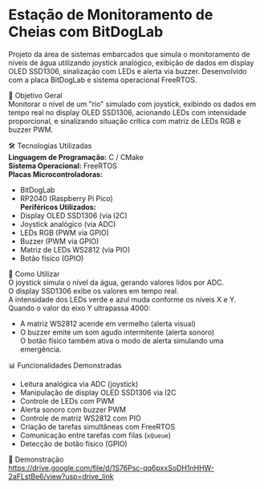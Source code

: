 # Estação de Monitoramento de Cheias com BitDogLab  #
Projeto da área de sistemas embarcados que simula o monitoramento de níveis de água utilizando joystick analógico, exibição de dados em display OLED SSD1306, sinalização com LEDs e alerta via buzzer. Desenvolvido com a placa BitDogLab e sistema operacional FreeRTOS.

🔎 Objetivo Geral  
Monitorar o nível de um "rio" simulado com joystick, exibindo os dados em tempo real no display OLED SSD1306, acionando LEDs com intensidade proporcional, e sinalizando situação crítica com matriz de LEDs RGB e buzzer PWM.

🛠️ Tecnologias Utilizadas  
**Linguagem de Programação:** C / CMake  
**Sistema Operacional:** FreeRTOS  
**Placas Microcontroladoras:**  
- BitDogLab  
- RP2040 (Raspberry Pi Pico)  
**Periféricos Utilizados:**  
- Display OLED SSD1306 (via I2C)  
- Joystick analógico (via ADC)  
- LEDs RGB (PWM via GPIO)  
- Buzzer (PWM via GPIO)  
- Matriz de LEDs WS2812 (via PIO)  
- Botão físico (GPIO)  

📖 Como Utilizar  
O joystick simula o nível da água, gerando valores lidos por ADC.  
O display SSD1306 exibe os valores em tempo real.  
A intensidade dos LEDs verde e azul muda conforme os níveis X e Y.  
Quando o valor do eixo Y ultrapassa 4000:  
- A matriz WS2812 acende em vermelho (alerta visual)  
- O buzzer emite um som agudo intermitente (alerta sonoro)  
O botão físico também ativa o modo de alerta simulando uma emergência.

📊 Funcionalidades Demonstradas  
- Leitura analógica via ADC (joystick)  
- Manipulação de display OLED SSD1306 via I2C  
- Controle de LEDs com PWM  
- Alerta sonoro com buzzer PWM  
- Controle de matriz WS2812 com PIO  
- Criação de tarefas simultâneas com FreeRTOS  
- Comunicação entre tarefas com filas (`xQueue`)  
- Detecção de botão físico (GPIO)

🎥 Demonstração  
https://drive.google.com/file/d/1S76Psc-qq6pxxSoDH1nHHW-2aFLstBe6/view?usp=drive_link


 
